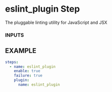 # eslint_plugin Step
The pluggable linting utility for JavaScript and JSX

### INPUTS


## EXAMPLE 

```yml
steps:
  - name: eslint_plugin
    enable: true
    failure: true
    plugin:
      name: eslint_plugin

```
